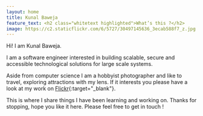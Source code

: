 ```yaml
---
layout: home
title: Kunal Baweja
feature_text: <h2 class="whitetext highlighted">What’s this ?</h2>
image: https://c2.staticflickr.com/6/5727/30497145636_3ecab588f7_z.jpg
---
```

Hi! I am Kunal Baweja.

I am a software engineer interested in building scalable, secure and accessible technological solutions for large scale systems.

Aside from computer science I am a hobbyist photographer and like to travel, exploring attractions with my lens. If it interests you please have a look at my work on [Flickr]({{site.contact.flickr}}){:target="_blank"}.

This is where I share things I have been learning and working on. Thanks for stopping, hope you like it here. Please feel free to get in touch !
